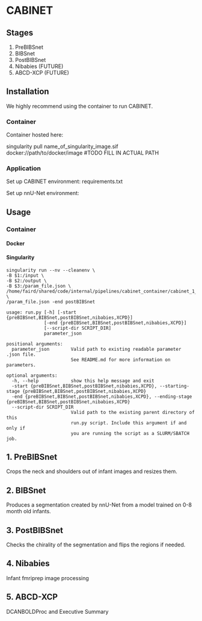 # CABINET

## Stages
1. PreBIBSnet
2. BIBSnet
3. PostBIBSnet
4. Nibabies (FUTURE)
5. ABCD-XCP (FUTURE)


## Installation

We highly recommend using the container to run CABINET. 

### Container

Container hosted here: 

singularity pull name_of_singularity_image.sif docker://path/to/docker/image #TODO FILL IN ACTUAL PATH

### Application

Set up CABINET environment: requirements.txt

Set up nnU-Net environment:

## Usage

### Container

#### Docker

#### Singularity

    singularity run --nv --cleanenv \
    -B $1:/input \
    -B $2:/output \
    -B $3:/param_file.json \
    /home/faird/shared/code/internal/pipelines/cabinet_container/cabinet_1_3_2.sif \
    /param_file.json -end postBIBSnet

    usage: run.py [-h] [-start {preBIBSnet,BIBSnet,postBIBSnet,nibabies,XCPD}]
                  [-end {preBIBSnet,BIBSnet,postBIBSnet,nibabies,XCPD}]
                  [--script-dir SCRIPT_DIR]
                  parameter_json

    positional arguments:
      parameter_json        Valid path to existing readable parameter .json file.
                            See README.md for more information on parameters.

    optional arguments:
      -h, --help            show this help message and exit
      -start {preBIBSnet,BIBSnet,postBIBSnet,nibabies,XCPD}, --starting-stage {preBIBSnet,BIBSnet,postBIBSnet,nibabies,XCPD}
      -end {preBIBSnet,BIBSnet,postBIBSnet,nibabies,XCPD}, --ending-stage {preBIBSnet,BIBSnet,postBIBSnet,nibabies,XCPD}
      --script-dir SCRIPT_DIR
                            Valid path to the existing parent directory of this
                            run.py script. Include this argument if and only if
                            you are running the script as a SLURM/SBATCH job.

## 1. PreBIBSnet

Crops the neck and shoulders out of infant images and resizes them.

## 2. BIBSnet

Produces a segmentation created by nnU-Net from a model trained on 0-8 month old infants.

## 3. PostBIBSnet

Checks the chirality of the segmentation and flips the regions if needed.

## 4. Nibabies

Infant fmriprep image processing

## 5. ABCD-XCP

DCANBOLDProc and Executive Summary

